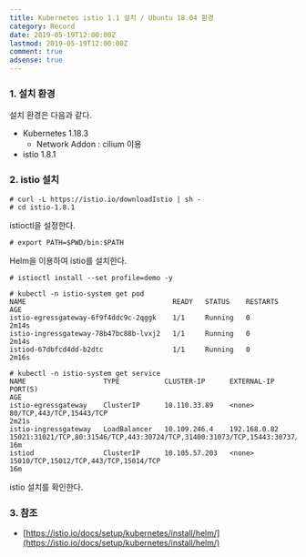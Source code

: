 ```yaml
---
title: Kubernetes istio 1.1 설치 / Ubuntu 18.04 환경
category: Record
date: 2019-05-19T12:00:00Z
lastmod: 2019-05-19T12:00:00Z
comment: true
adsense: true
---
```


### 1. 설치 환경

설치 환경은 다음과 같다.
* Kubernetes 1.18.3
  * Network Addon : cilium 이용
* istio 1.8.1

### 2. istio 설치

~~~console
# curl -L https://istio.io/downloadIstio | sh -
# cd istio-1.8.1
~~~

istioctl을 설정한다.

~~~console
# export PATH=$PWD/bin:$PATH
~~~

Helm을 이용하여 istio를 설치한다.

~~~console
# istioctl install --set profile=demo -y

# kubectl -n istio-system get pod
NAME                                    READY   STATUS    RESTARTS   AGE
istio-egressgateway-6f9f4ddc9c-2qggk    1/1     Running   0          2m14s
istio-ingressgateway-78b47bc88b-lvxj2   1/1     Running   0          2m14s
istiod-67dbfcd4dd-b2dtc                 1/1     Running   0          2m16s

# kubectl -n istio-system get service
NAME                   TYPE           CLUSTER-IP      EXTERNAL-IP    PORT(S)                                                                      AGE
istio-egressgateway    ClusterIP      10.110.33.89    <none>         80/TCP,443/TCP,15443/TCP                                                     2m21s
istio-ingressgateway   LoadBalancer   10.109.246.4    192.168.0.82   15021:31021/TCP,80:31546/TCP,443:30724/TCP,31400:31073/TCP,15443:30737/TCP   16m
istiod                 ClusterIP      10.105.57.203   <none>         15010/TCP,15012/TCP,443/TCP,15014/TCP                                        16m
~~~

istio 설치를 확인한다.

### 3. 참조

* [https://istio.io/docs/setup/kubernetes/install/helm/](https://istio.io/docs/setup/kubernetes/install/helm/)